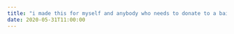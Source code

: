 ```yaml
---
title: "i made this for myself and anybody who needs to donate to a bail fund https://jackreid.xyz/post/activist-relief-resources/"
date: 2020-05-31T11:00:00
---
```


